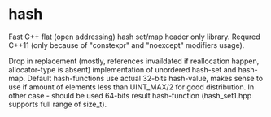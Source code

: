 # hash
Fast C++ flat (open addressing) hash set/map header only library. Requred C++11 (only because of "constexpr" and "noexcept" modifiers usage).

Drop in replacement (mostly, references invaildated if reallocation happen, allocator-type is absent) implementation of unordered hash-set and hash-map.
Default hash-functions use actual 32-bits hash-value, makes sense to use if amount of elements less than UINT_MAX/2 for good distribution. In other case - should be used 64-bits result hash-function (hash_set1.hpp supports full range of size_t).
